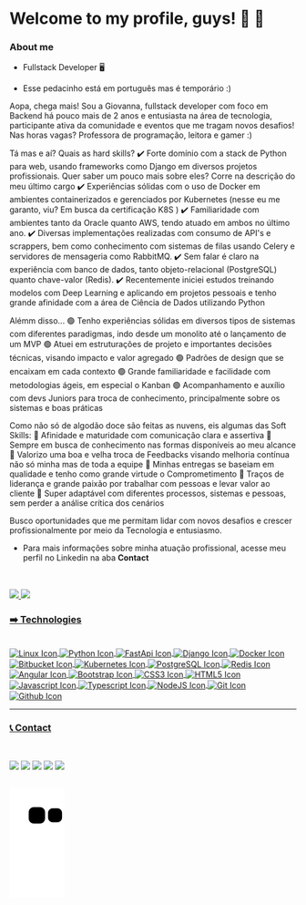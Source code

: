 # Welcome to my profile, guys! 👋 🚀 

### About me

- Fullstack Developer 🖥️
 
- Esse pedacinho está em português mas é temporário :)

Aopa, chega mais! Sou a Giovanna, fullstack developer com foco em Backend há pouco mais de 2 anos e entusiasta na área de tecnologia, participante ativa da comunidade e eventos que me tragam novos desafios! Nas horas vagas? Professora de programação, leitora e gamer :) 

Tá mas e aí? Quais as hard skills?
✔️ Forte domínio com a stack de Python para web, usando frameworks como Django em diversos projetos profissionais. Quer saber um pouco mais sobre eles? Corre na descrição do meu último cargo
✔️ Experiências sólidas com o uso de Docker em ambientes containerizados e gerenciados por Kubernetes (nesse eu me garanto, viu? Em busca da certificação K8S )
✔️ Familiaridade com ambientes tanto da Oracle quanto AWS, tendo atuado em ambos no último ano.
✔️ Diversas implementações realizadas com consumo de API's e scrappers, bem como conhecimento com sistemas de filas usando Celery e servidores de mensageria como RabbitMQ.
✔️ Sem falar é claro na experiência com banco de dados, tanto objeto-relacional (PostgreSQL) quanto chave-valor (Redis).
✔️ Recentemente iniciei estudos treinando modelos com Deep Learning e aplicando em projetos pessoais e tenho grande afinidade com a área de Ciência de Dados utilizando Python

Alémm disso...
🟢 Tenho experiências sólidas em diversos tipos de sistemas com diferentes paradigmas, indo desde um monolito até o lançamento de um MVP
🟢 Atuei em estruturações de projeto e importantes decisões técnicas, visando impacto e valor agregado
🟢 Padrões de design que se encaixam em cada contexto
🟢 Grande familiaridade e facilidade com metodologias ágeis, em especial o Kanban
🟢 Acompanhamento e auxílio com devs Juniors para troca de conhecimento, principalmente sobre os sistemas e boas práticas

Como não só de algodão doce são feitas as nuvens, eis algumas das Soft Skills:
🔵 Afinidade e maturidade com comunicação clara e assertiva 
🔵 Sempre em busca de conhecimento nas formas disponíveis ao meu alcance
🔵 Valorizo uma boa e velha troca de Feedbacks visando melhoria contínua não só minha mas de toda a equipe
🔵 Minhas entregas se baseiam em qualidade e tenho como grande virtude o Comprometimento
🔵 Traços de liderança e grande paixão por trabalhar com pessoas e levar valor ao cliente
🔵 Super adaptável com diferentes processos, sistemas e pessoas, sem perder a análise crítica dos cenários

Busco oportunidades que me permitam lidar com novos desafios e crescer profissionalmente por meio da Tecnologia e entusiasmo.

- Para mais informações sobre minha atuação profissional, acesse meu perfil no Linkedin na aba **Contact**


##
<br>
<div>
  <a href="https://github.com/gi0dogr4u">
  <img height="180" src="https://github-readme-stats.vercel.app/api?username=gi0dogr4u&count_private=true&show_icons=true&theme=radical"/>
  <img height="180" src="https://github-readme-stats.vercel.app/api/top-langs/?username=gi0dogr4u&langs_count=10&layout=compact&theme=radical"/>
</div>


<div style="display: inline_block">
  <h3> ➡️ Technologies</h3><br>
  <img align="center" alt="Linux Icon" height="30" width="40" src="https://cdn.jsdelivr.net/gh/devicons/devicon/icons/linux/linux-original.svg"/>
  <img align="center" alt="Python Icon" height="30" width="40" src="https://cdn.jsdelivr.net/gh/devicons/devicon/icons/python/python-original.svg"/>
  <img align="center" alt="FastApi Icon" height="30" width="40" src="https://cdn.jsdelivr.net/gh/devicons/devicon/icons/fastapi/fastapi-original.svg"/>
  <img align="center" alt="Django Icon" height="30" width="40" src="https://cdn.jsdelivr.net/gh/devicons/devicon/icons/django/django-plain.svg"/>
  <img align="center" alt="Docker Icon" height="30" width="40" src="https://cdn.jsdelivr.net/gh/devicons/devicon/icons/docker/docker-original.svg"/>
  <img align="center" alt="Bitbucket Icon" height="30" width="40" src="https://cdn.jsdelivr.net/gh/devicons/devicon/icons/bitbucket/bitbucket-original.svg" />
  <img align="center" alt="Kubernetes Icon" height="30" width="40" src="https://cdn.jsdelivr.net/gh/devicons/devicon/icons/kubernetes/kubernetes-plain.svg"/>
  <img align="center" alt="PostgreSQL Icon" height="30" width="40" src="https://cdn.jsdelivr.net/gh/devicons/devicon/icons/postgresql/postgresql-original.svg"/>
  <img align="center" alt="Redis Icon" height="30" width="40" src="https://cdn.jsdelivr.net/gh/devicons/devicon/icons/redis/redis-original.svg"/>
  <img align="center" alt="Angular Icon" height="30" width="40" src="https://cdn.jsdelivr.net/gh/devicons/devicon/icons/angularjs/angularjs-original.svg"/>
  <img align="center" alt="Bootstrap Icon" height="30" width="40" src="https://cdn.jsdelivr.net/gh/devicons/devicon/icons/bootstrap/bootstrap-original.svg"/>
  <img align="center" alt="CSS3 Icon" height="30" width="40" src="https://cdn.jsdelivr.net/gh/devicons/devicon/icons/css3/css3-original.svg"/>
  <img align="center" alt="HTML5 Icon" height="30" width="40" src="https://cdn.jsdelivr.net/gh/devicons/devicon/icons/html5/html5-original.svg"/>
  <img align="center" alt="Javascript Icon" height="30" width="40" src="https://cdn.jsdelivr.net/gh/devicons/devicon/icons/javascript/javascript-original.svg"/>
  <img align="center" alt="Typescript Icon" height="30" width="40" src="https://cdn.jsdelivr.net/gh/devicons/devicon/icons/typescript/typescript-original.svg"/>
  <img align="center" alt="NodeJS Icon" height="30" width="40" src="https://cdn.jsdelivr.net/gh/devicons/devicon/icons/nodejs/nodejs-original.svg"/>
  <img align="center" alt="Git Icon" height="30" width="40" src="https://cdn.jsdelivr.net/gh/devicons/devicon/icons/git/git-original.svg"/>
  <img align="center" alt="Github Icon" height="30" width="40" src="https://cdn.jsdelivr.net/gh/devicons/devicon/icons/github/github-original.svg"/>
</div>

***

<div>
  <h3>📞  Contact</h3><br>

  <a href="mailto:giovannaresende0475@gmail.com" target="_blank"><img target="_blanck" src="https://img.shields.io/badge/Gmail-D14836?style=for-the-badge&logo=gmail&logoColor=white"></a>
  <a href="https://www.linkedin.com/in/giovanna-resende-lima-b018a9201/" target="_blank"><img target="_blanck" src="https://img.shields.io/badge/LinkedIn-0077B5?style=for-the-badge&logo=linkedin&logoColor=white"></a>
  <a href="https://instagram.com/gio_lima.13" target="_blank"><img target="_blanck" src="https://img.shields.io/badge/Instagram-E4405F?style=for-the-badge&logo=instagram&logoColor=white"></a>
  <a href="https://discord.gg/zfQ88s87" target="_blank"><img target="_blanck" src="https://img.shields.io/badge/Discord-7289DA?style=for-the-badge&logo=discord&logoColor=white"></a>
  <a href="https://www.twitch.tv/gi0dogr4u" target="_blank"><img target="_blanck" src="https://img.shields.io/badge/Twitch-9146FF?style=for-the-badge&logo=twitch&logoColor=white"></a>
</div>

##

![Snake animation](https://github.com/gi0dogr4u/gi0dogr4u/blob/output/github-contribution-grid-snake.svg)

<!--
**gi0dogr4u/gi0dogr4u** is a ✨ _special_ ✨ repository because its `README.md` (this file) appears on your GitHub profile.

Here are some ideas to get you started:

- 🔭 I’m currently working on ...
- 🌱 I’m currently learning ...
- 👯 I’m looking to collaborate on ...
- 🤔 I’m looking for help with ...
- 💬 Ask me about ...
- 📫 How to reach me: ...
- 😄 Pronouns: ...
- ⚡ Fun fact: ...
-->
